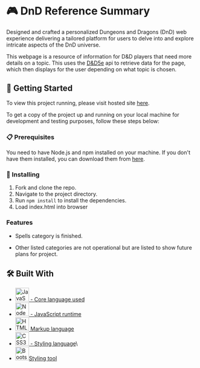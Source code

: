 # 🎮 DnD Reference Summary

Designed and crafted a personalized Dungeons and Dragons (DnD) web experience delivering a tailored platform for users to delve into and explore
intricate aspects of the DnD universe. 

This webpage is a resource of information for D&D players that need more details on a topic. This uses the [D&D5e](https://www.dnd5eapi.co/) api to retrieve data for the page, which then displays for the user depending on what topic is chosen.


## 🚀 Getting Started
To view this project running, please visit hosted site [here](https://musicalsurfer.github.io/DnD-Reference-Guide/).

To get a copy of the project up and running on your local machine for development and testing purposes, follow these steps below:

### 📋 Prerequisites

You need to have Node.js and npm installed on your machine. If you don't have them installed, you can download them from [here](https://nodejs.org/en/download/).

### 🔧 Installing

1. Fork and clone the repo.
2. Navigate to the project directory.
3. Run `npm install` to install the dependencies.
4. Load index.html into browser

### Features

- Spells category is finished.
  
- Other listed categories are not operational but are listed to show future plans for project.
  
## 🛠️ Built With

* <a href="https://developer.mozilla.org/en-US/docs/Web/JavaScript" target="_blank" rel="noreferrer"><img src="https://raw.githubusercontent.com/danielcranney/readme-generator/main/public/icons/skills/javascript-colored.svg" width="36" height="36" alt="JavaScript" /> - Core language used</a>
* <a href="https://nodejs.org/en/" target="_blank" rel="noreferrer"><img src="https://raw.githubusercontent.com/danielcranney/readme-generator/main/public/icons/skills/nodejs-colored.svg" width="36" height="36" alt="NodeJS" /> - JavaScript runtime</a>
* <a href="https://developer.mozilla.org/en-US/docs/Glossary/HTML5" target="_blank" rel="noreferrer"><img src="https://raw.githubusercontent.com/danielcranney/readme-generator/main/public/icons/skills/html5-colored.svg" width="36" height="36" alt="HTML5" /> Markup language</a>
* <a href="https://www.w3.org/TR/CSS/#css" target="_blank" rel="noreferrer"><img src="https://raw.githubusercontent.com/danielcranney/readme-generator/main/public/icons/skills/css3-colored.svg" width="36" height="36" alt="CSS3" /> - Styling language</a>\
* <a href="https://getbootstrap.com/" target="_blank" rel="noreferrer"><img src="https://raw.githubusercontent.com/danielcranney/readme-generator/main/public/icons/skills/bootstrap-colored.svg" width="36" height="36" alt="Bootstrap" />Styling tool</a>

